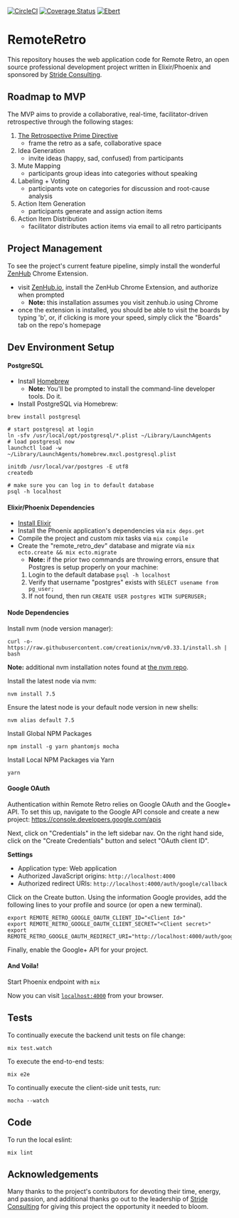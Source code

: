 [![CircleCI](https://circleci.com/gh/stride-nyc/remote_retro.svg?style=shield)](https://circleci.com/gh/stride-nyc/remote_retro)
[![Coverage Status](https://coveralls.io/repos/github/stride-nyc/remote_retro/badge.svg?branch=master)](https://coveralls.io/github/stride-nyc/remote_retro?branch=master)
[![Ebert](https://ebertapp.io/github/stride-nyc/remote_retro.svg)](https://ebertapp.io/github/stride-nyc/remote_retro)

# RemoteRetro

This repository houses the web application code for Remote Retro, an open source professional development project written in Elixir/Phoenix and sponsored by [Stride Consulting](http://stridenyc.com).

## Roadmap to MVP

The MVP aims to provide a collaborative, real-time, facilitator-driven retrospective through the following stages:

1. [The Retrospective Prime Directive](http://www.retrospectives.com/pages/retroPrimeDirective.html)
    - frame the retro as a safe, collaborative space
1. Idea Generation
    - invite ideas (happy, sad, confused) from participants
1. Mute Mapping
    - participants group ideas into categories without speaking
1. Labeling + Voting
    - participants vote on categories for discussion and root-cause analysis
1. Action Item Generation
    - participants generate and assign action items
1. Action Item Distribution
    - facilitator distributes action items via email to all retro participants
    
## Project Management

To see the project's current feature pipeline, simply install the wonderful [ZenHub](http://zenhub.io) Chrome Extension.

  - visit [ZenHub.io](http://zenhub.io), install the ZenHub Chrome Extension, and authorize when prompted
    - __Note:__ this installation assumes you visit zenhub.io using Chrome
  - once the extension is installed, you should be able to visit the boards by typing 'b', or, if clicking is more your speed, simply click the "Boards" tab on the repo's homepage

## Dev Environment Setup

#### PostgreSQL

- Install [Homebrew](http://brew.sh/)
  - __Note:__ You'll be prompted to install the command-line developer tools. Do it.
- Install PostgreSQL via Homebrew:

```
brew install postgresql

# start postgresql at login
ln -sfv /usr/local/opt/postgresql/*.plist ~/Library/LaunchAgents
# load postgresql now
launchctl load -w ~/Library/LaunchAgents/homebrew.mxcl.postgresql.plist

initdb /usr/local/var/postgres -E utf8
createdb

# make sure you can log in to default database
psql -h localhost
```

#### Elixir/Phoenix Dependencies
  - [Install Elixir](http://elixir-lang.org/install.html)
  - Install the Phoenix application's dependencies via `mix deps.get`
  - Compile the project and custom mix tasks via `mix compile`
  - Create the "remote_retro_dev" database and migrate via `mix ecto.create && mix ecto.migrate`
    -  __Note:__ if the prior two commands are throwing errors, ensure that Postgres is setup properly on your machine:
     1. Login to the default database `psql -h localhost`
     2. Verify that username "postgres" exists with `SELECT usename from pg_user;`
     3. If not found, then run `CREATE USER postgres WITH SUPERUSER;`

#### Node Dependencies

Install nvm (node version manager):

```
curl -o- https://raw.githubusercontent.com/creationix/nvm/v0.33.1/install.sh | bash
```
__Note:__ additional nvm installation notes found at [the nvm repo](https://github.com/creationix/nvm#install-script).

Install the latest node via nvm:
```
nvm install 7.5
```

Ensure the latest node is your default node version in new shells:
```
nvm alias default 7.5
```

Install Global NPM Packages
```
npm install -g yarn phantomjs mocha
```

Install Local NPM Packages via Yarn
```
yarn
```

#### Google OAuth

Authentication within Remote Retro relies on Google OAuth and the Google+ API.  To set this up, navigate to the Google API console and create a new project: https://console.developers.google.com/apis

Next, click on "Credentials" in the left sidebar nav. On the right hand side, click on the "Create Credentials" button and select "OAuth client ID".

**Settings**
- Application type: Web application
- Authorized JavaScript origins: `http://localhost:4000`
- Authorized redirect URIs: `http://localhost:4000/auth/google/callback`

Click on the Create button. Using the information Google provides, add the following lines to your profile and source (or open a new terminal).
```
export REMOTE_RETRO_GOOGLE_OAUTH_CLIENT_ID="<Client Id>"
export REMOTE_RETRO_GOOGLE_OAUTH_CLIENT_SECRET="<Client secret>"
export REMOTE_RETRO_GOOGLE_OAUTH_REDIRECT_URI="http://localhost:4000/auth/google/callback"
```

Finally, enable the Google+ API for your project.

#### And Voila!

Start Phoenix endpoint with `mix`

Now you can visit [`localhost:4000`](http://localhost:4000) from your browser.

## Tests

To continually execute the backend unit tests on file change:

```
mix test.watch
```

To execute the end-to-end tests:

```
mix e2e
```

To continually execute the client-side unit tests, run:

```
mocha --watch
```

## Code

To run the local eslint:

```
mix lint
```

## Acknowledgements

Many thanks to the project's contributors for devoting their time, energy, and passion, and additional thanks go out to the leadership of [Stride Consulting](http://stridenyc.com) for giving this project the opportunity it needed to bloom.
